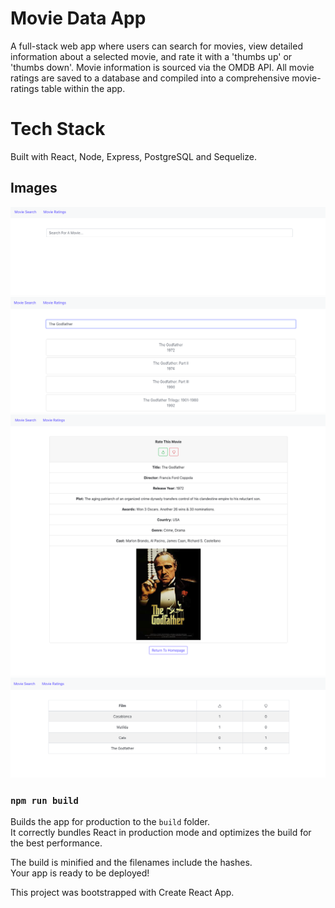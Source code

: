 # Movie Data App

A full-stack web app where users can search for movies, view detailed information about a selected movie, and rate it with a 'thumbs up' or 'thumbs down'.
Movie information is sourced via the OMDB API. All movie ratings are saved to a database and compiled into a comprehensive movie-ratings table within the app.

# Tech Stack

Built with React, Node, Express, PostgreSQL and Sequelize.

## Images
![MovieSearch](https://github.com/nesarazui/movie-data-app/blob/main/MovieSearch.png) 
![MovieSearchResults](https://github.com/nesarazui/movie-data-app/blob/main/MovieSearchResults.png)
![SingleMovieData](https://github.com/nesarazui/movie-data-app/blob/main/SingleMovieData.png)
![MovieRatings](https://github.com/nesarazui/movie-data-app/blob/main/MovieRatings.png)

### `npm run build`

Builds the app for production to the `build` folder.\
It correctly bundles React in production mode and optimizes the build for the best performance.

The build is minified and the filenames include the hashes.\
Your app is ready to be deployed!

This project was bootstrapped with Create React App.
